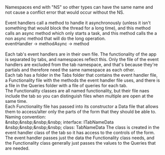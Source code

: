 Namespaces end with "NS" so other types can have the same name and not cause a conflict error that would occur without the NS.<br>
<br>
Event handlers call a method to handle it asynchronously (unless it isn't something that would block the thread for a long time), and this method calls an async method which only starts a task, and this method calls the a non async method that will do the long operation.<br>
eventHandler -> methodAsync -> method
<br>
<br>
Each tab's event handlers are in their own file. The functionality of the app is separated by tabs, and namespaces reflect this. Only the file of the event handlers are excluded from the tab namespace, and that's because they're partials and therefore need the same namespace as each other.<br>
Each tab has a folder in the Tabs folder that contains the event handler file, a Functionality file with the methods the event handler file uses, and there is a file in the Queries folder with a file of queries for each tab.<br>
The Functionality classes are all named functionality, but their file naes include the tab so you can distinguish files when multiple are open at the same time.<br>
Each Functionality file has passed into its constructor a Data file that allows them to access/alter only the parts of the form that they should be able to.<br>
Naming convention:<br>
&nsbp;&nsbp;&nsbp;&nsbp;	interface: ITabNameData
&nsbp;&nsbp;&nsbp;&nsbp;	class: TabNameData
The class is created in the event handler class of the tab so it has access to the controls of the form.<br>
The event handler passes just the data the Functionality class needs, and the Functionality class generally just passes the values to the Queries that are needed.
